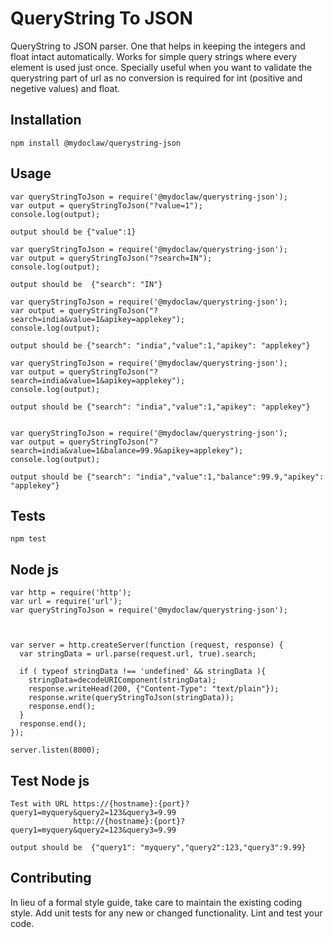QueryString To JSON
=========

QueryString to JSON parser. One that helps in keeping the integers and float intact automatically. Works for simple query strings where every element is used just once. Specially useful when you want to validate the querystring part of url as no conversion is required for int (positive and negetive values) and float. 


## Installation

  `npm install @mydoclaw/querystring-json`

## Usage
	
	var queryStringToJson = require('@mydoclaw/querystring-json');
	var output = queryStringToJson("?value=1");
	console.log(output);
	
	output should be {"value":1}

	var queryStringToJson = require('@mydoclaw/querystring-json');
	var output = queryStringToJson("?search=IN");
	console.log(output);
	
	output should be  {"search": "IN"}
	
	var queryStringToJson = require('@mydoclaw/querystring-json');
	var output = queryStringToJson("?search=india&value=1&apikey=applekey");
	console.log(output);
  
	output should be {"search": "india","value":1,"apikey": "applekey"}
  
	var queryStringToJson = require('@mydoclaw/querystring-json');
	var output = queryStringToJson("?search=india&value=1&apikey=applekey");
	console.log(output);
	
	output should be {"search": "india","value":1,"apikey": "applekey"}


	var queryStringToJson = require('@mydoclaw/querystring-json');
	var output = queryStringToJson("?search=india&value=1&balance=99.9&apikey=applekey");
	console.log(output);
		
	output should be {"search": "india","value":1,"balance":99.9,"apikey": "applekey"}
	
	
## Tests

  `npm test`
  
## Node js 

	var http = require('http');
	var url = require('url');
	var queryStringToJson = require('@mydoclaw/querystring-json');



	var server = http.createServer(function (request, response) {
	  var stringData = url.parse(request.url, true).search;

	  if ( typeof stringData !== 'undefined' && stringData ){
		stringData=decodeURIComponent(stringData);
		response.writeHead(200, {"Content-Type": "text/plain"});
		response.write(queryStringToJson(stringData));
		response.end();
	  }  
	  response.end();
	});

	server.listen(8000);
	
## Test Node js	
	Test with URL https://{hostname}:{port}?query1=myquery&query2=123&query3=9.99
				  http://{hostname}:{port}?query1=myquery&query2=123&query3=9.99	
	
	output should be  {"query1": "myquery","query2":123,"query3":9.99}


## Contributing

In lieu of a formal style guide, take care to maintain the existing coding style. Add unit tests for any new or changed functionality. Lint and test your code.